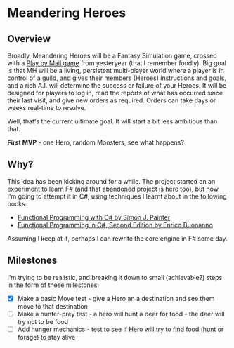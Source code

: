 # Meandering Heroes

## Overview

Broadly, Meandering Heroes will be a Fantasy Simulation game, crossed with a [Play by Mail game](https://en.wikipedia.org/wiki/Play-by-mail_game) from yesteryear (that I remember fondly). Big goal is that MH will be a living, persistent multi-player world where a player is in control of a guild, and gives their members (Heroes) instructions and goals, and a rich A.I. will determine the success or failure of your Heroes. It will be designed for players to log in, read the reports of what has occurred since their last visit, and give new orders as required. Orders can take days or weeks real-time to resolve.

Well, that's the current ultimate goal. It will start a bit less ambitious than that.

**First MVP** - one Hero, random Monsters, see what happens?

## Why?

This idea has been kicking around for a while. The project started an an experiment to learn F# (and that abandoned project is here too), but now I'm going to attempt it in C#, using techniques I learnt about in the following books:

- [Functional Programming with C# by Simon J. Painter](https://www.oreilly.com/library/view/functional-programming-with/9781492097068/)
- [Functional Programming in C#, Second Edition by Enrico Buonanno](https://www.manning.com/books/functional-programming-in-c-sharp-second-edition)

Assuming I keep at it, perhaps I can rewrite the core engine in F# some day.

## Milestones

I'm trying to be realistic, and breaking it down to small (achievable?) steps in the form of these milestones:

- [x] Make a basic Move test - give a Hero an a destination and see them move to that destination
- [ ] Make a hunter-prey test - a hero will hunt a deer for food - the deer will try not to be food
- [ ] Add hunger mechanics - test to see if Hero will try to find food (hunt or forage) to stay alive
